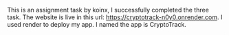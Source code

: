 This is an assignment task by koinx, I successfully completed the three task. The website is live in this url: https://cryptotrack-n0y0.onrender.com. I used render to deploy my app. I named the app is CryptoTrack.
